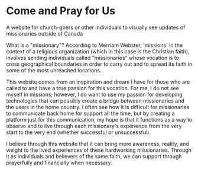 # Come and Pray for Us
A website for church-goers or other individuals to visually see updates of missionaries outside of Canada

What is a "missionary"? According to Merriam Webster, 'missions' in the context of a religious organization (which in this case is the Christian faith), involves sending individuals called "missionaries" whose vocation is to cross geographical boundaries in order to carry out and to spread its faith in some of the most unreached locations.

This website comes from an inspiration and dream I have for those who are called to and have a true passion for this vocation. For me, I do not see myself in missions; however, I do want to use my passion for developing technologies that can possibly create a bridge between missionaries and the users in the home country. I often see how it is difficult for missionaries to communicate back home for support all the time, but by creating a platform just for this communication, my hope is that it functions as a way to observe and to live through each missionary's experience from the very start to the very end (whether successful or unsuccessful).

I believe through this website that it can bring more awareness, reality, and weight to the lived experiences of these hardworking missionaries. Through it as individuals and believers of the same faith, we can support through prayerfully and financially when necessary.
